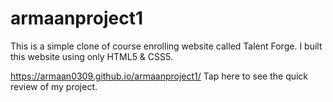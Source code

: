 # armaanproject1
This is a simple clone of course enrolling website called Talent Forge. I built this website using only HTML5 &amp; CSS5.



https://armaan0309.github.io/armaanproject1/   Tap here to see the quick review of my project.
